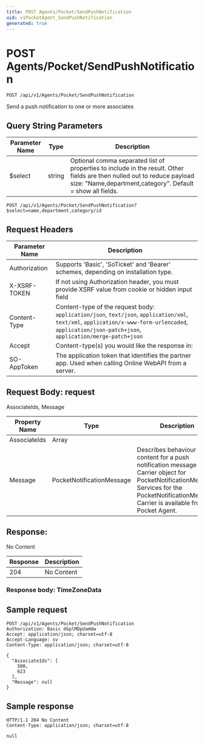 ```yaml
---
title: POST Agents/Pocket/SendPushNotification
uid: v1PocketAgent_SendPushNotification
generated: true
---
```


# POST Agents/Pocket/SendPushNotification

```http
POST /api/v1/Agents/Pocket/SendPushNotification
```

Send a push notification to one or more associates







## Query String Parameters

| Parameter Name | Type |  Description |
|----------------|------|--------------|
| $select | string |  Optional comma separated list of properties to include in the result. Other fields are then nulled out to reduce payload size: "Name,department,category". Default = show all fields. |

```http
POST /api/v1/Agents/Pocket/SendPushNotification?$select=name,department,category/id
```


## Request Headers

| Parameter Name | Description |
|----------------|-------------|
| Authorization  | Supports 'Basic', 'SoTicket' and 'Bearer' schemes, depending on installation type. |
| X-XSRF-TOKEN   | If not using Authorization header, you must provide XSRF value from cookie or hidden input field |
| Content-Type | Content-type of the request body: `application/json`, `text/json`, `application/xml`, `text/xml`, `application/x-www-form-urlencoded`, `application/json-patch+json`, `application/merge-patch+json` |
| Accept         | Content-type(s) you would like the response in:  |
| SO-AppToken | The application token that identifies the partner app. Used when calling Online WebAPI from a server. |

## Request Body: request 

AssociateIds, Message 

| Property Name | Type |  Description |
|----------------|------|--------------|
| AssociateIds | Array |  |
| Message | PocketNotificationMessage | Describes behaviour and content for a push notification message <para /> Carrier object for PocketNotificationMessage. Services for the PocketNotificationMessage Carrier is available from the <see cref="T:SuperOffice.CRM.Services.IPocketAgent">Pocket Agent</see>. |

## Response:

No Content

| Response | Description |
|----------------|-------------|
| 204 | No Content |

### Response body: TimeZoneData


## Sample request

```http!
POST /api/v1/Agents/Pocket/SendPushNotification
Authorization: Basic dGplMDpUamUw
Accept: application/json; charset=utf-8
Accept-Language: sv
Content-Type: application/json; charset=utf-8

{
  "AssociateIds": [
    500,
    623
  ],
  "Message": null
}
```

## Sample response

```http_
HTTP/1.1 204 No Content
Content-Type: application/json; charset=utf-8

null
```